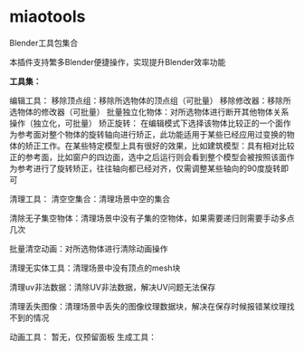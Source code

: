 # miaotools

Blender工具包集合

本插件支持繁多Blender便捷操作，实现提升Blender效率功能

**工具集：**

编辑工具：
  移除顶点组：移除所选物体的顶点组（可批量）
  移除修改器：移除所选物体的修改器（可批量）
  批量独立化物体：对所选物体进行断开其他物体关系操作（独立化，可批量）
  矫正旋转：
    在编辑模式下选择该物体比较正的一个面作为参考面对整个物体的旋转轴向进行矫正，此功能适用于某些已经应用过变换的物体的矫正工作。在某些特定模型上具有很好的效果，比如建筑模型：具有相对比较正的参考面，比如窗户的四边面，选中之后运行则会看到整个模型会被按照该面作为参考进行了旋转矫正，往往轴向都已经对齐，仅需调整某些轴向的90度旋转即可


清理工具：
  清空空集合：清理场景中空的集合
  
  清除无子集空物体：清理场景中没有子集的空物体，如果需要递归则需要手动多点几次

  批量清空动画：对所选物体进行清除动画操作

  清理无实体工具：清理场景中没有顶点的mesh块

  清理uv非法数据：清除UV非法数据，解决UV问题无法保存

  清理丢失图像：清理场景中丢失的图像纹理数据块，解决在保存时候报错某纹理找不到的情况
  
动画工具：
  暂无，仅预留面板
生成工具：
